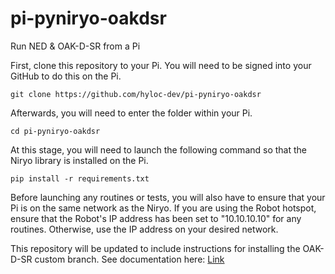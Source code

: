 # pi-pyniryo-oakdsr
Run NED &amp; OAK-D-SR from a Pi

First, clone this repository to your Pi. You will need to be signed into your GitHub to do this on the Pi.

`git clone https://github.com/hyloc-dev/pi-pyniryo-oakdsr`

Afterwards, you will need to enter the folder within your Pi.

`cd pi-pyniryo-oakdsr`

At this stage, you will need to launch the following command so that the Niryo library is installed on the Pi.

`pip install -r requirements.txt`

Before launching any routines or tests, you will also have to ensure that your Pi is on the same network as the Niryo. If you are using the Robot hotspot, ensure that the Robot's IP address has been set to "10.10.10.10" for any routines. Otherwise, use the IP address on your desired network.

This repository will be updated to include instructions for installing the OAK-D-SR custom branch. See documentation here: [Link](https://docs.google.com/document/d/1hlznYsO-OxvtL1uhkDoJ9PkRrED_PsSP3CEVlt9JooY/edit?usp=sharing)


